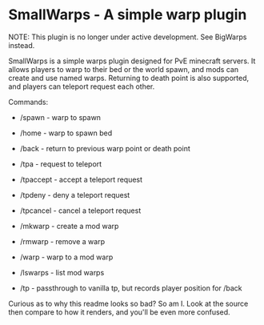 # SmallWarps - A simple warp plugin

NOTE: This plugin is no longer under active development.  See BigWarps instead.

SmallWarps is a simple warps plugin designed for PvE minecraft servers.  It allows players to warp to their bed or the world spawn, and mods can create and use named warps.  Returning to death point is also supported, and players can teleport request each other.

Commands:
* /spawn - warp to spawn
* /home - warp to spawn bed
* /back - return to previous warp point or death point

* /tpa - request to teleport
* /tpaccept - accept a teleport request
* /tpdeny - deny a teleport request
* /tpcancel - cancel a teleport request

* /mkwarp - create a mod warp
* /rmwarp - remove a warp
* /warp - warp to a mod warp
* /lswarps - list mod warps

* /tp - passthrough to vanilla tp, but records player position for /back

Curious as to why this readme looks so bad?  So am I.  Look at the source then compare to how it renders, and you'll be even more confused.
